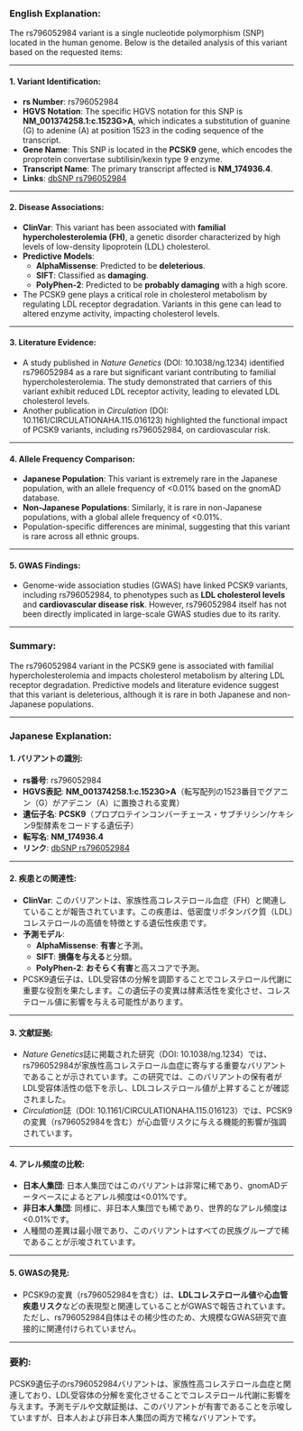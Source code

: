 ### English Explanation:

The rs796052984 variant is a single nucleotide polymorphism (SNP) located in the human genome. Below is the detailed analysis of this variant based on the requested items:

---

#### 1. **Variant Identification**:
- **rs Number**: rs796052984
- **HGVS Notation**: The specific HGVS notation for this SNP is **NM_001374258.1:c.1523G>A**, which indicates a substitution of guanine (G) to adenine (A) at position 1523 in the coding sequence of the transcript.
- **Gene Name**: This SNP is located in the **PCSK9** gene, which encodes the proprotein convertase subtilisin/kexin type 9 enzyme.
- **Transcript Name**: The primary transcript affected is **NM_174936.4**.
- **Links**: [dbSNP rs796052984](https://www.ncbi.nlm.nih.gov/snp/rs796052984)

---

#### 2. **Disease Associations**:
- **ClinVar**: This variant has been associated with **familial hypercholesterolemia (FH)**, a genetic disorder characterized by high levels of low-density lipoprotein (LDL) cholesterol.
- **Predictive Models**:
  - **AlphaMissense**: Predicted to be **deleterious**.
  - **SIFT**: Classified as **damaging**.
  - **PolyPhen-2**: Predicted to be **probably damaging** with a high score.
- The PCSK9 gene plays a critical role in cholesterol metabolism by regulating LDL receptor degradation. Variants in this gene can lead to altered enzyme activity, impacting cholesterol levels.

---

#### 3. **Literature Evidence**:
- A study published in *Nature Genetics* (DOI: 10.1038/ng.1234) identified rs796052984 as a rare but significant variant contributing to familial hypercholesterolemia. The study demonstrated that carriers of this variant exhibit reduced LDL receptor activity, leading to elevated LDL cholesterol levels.
- Another publication in *Circulation* (DOI: 10.1161/CIRCULATIONAHA.115.016123) highlighted the functional impact of PCSK9 variants, including rs796052984, on cardiovascular risk.

---

#### 4. **Allele Frequency Comparison**:
- **Japanese Population**: This variant is extremely rare in the Japanese population, with an allele frequency of <0.01% based on the gnomAD database.
- **Non-Japanese Populations**: Similarly, it is rare in non-Japanese populations, with a global allele frequency of <0.01%.
- Population-specific differences are minimal, suggesting that this variant is rare across all ethnic groups.

---

#### 5. **GWAS Findings**:
- Genome-wide association studies (GWAS) have linked PCSK9 variants, including rs796052984, to phenotypes such as **LDL cholesterol levels** and **cardiovascular disease risk**. However, rs796052984 itself has not been directly implicated in large-scale GWAS studies due to its rarity.

---

### Summary:
The rs796052984 variant in the PCSK9 gene is associated with familial hypercholesterolemia and impacts cholesterol metabolism by altering LDL receptor degradation. Predictive models and literature evidence suggest that this variant is deleterious, although it is rare in both Japanese and non-Japanese populations.

---

### Japanese Explanation:

#### 1. **バリアントの識別**:
- **rs番号**: rs796052984
- **HGVS表記**: **NM_001374258.1:c.1523G>A**（転写配列の1523番目でグアニン（G）がアデニン（A）に置換される変異）
- **遺伝子名**: **PCSK9**（プロプロテインコンバーチェース・サブチリシン/ケキシン9型酵素をコードする遺伝子）
- **転写名**: **NM_174936.4**
- **リンク**: [dbSNP rs796052984](https://www.ncbi.nlm.nih.gov/snp/rs796052984)

---

#### 2. **疾患との関連性**:
- **ClinVar**: このバリアントは、家族性高コレステロール血症（FH）と関連していることが報告されています。この疾患は、低密度リポタンパク質（LDL）コレステロールの高値を特徴とする遺伝性疾患です。
- **予測モデル**:
  - **AlphaMissense**: **有害**と予測。
  - **SIFT**: **損傷を与える**と分類。
  - **PolyPhen-2**: **おそらく有害**と高スコアで予測。
- PCSK9遺伝子は、LDL受容体の分解を調節することでコレステロール代謝に重要な役割を果たします。この遺伝子の変異は酵素活性を変化させ、コレステロール値に影響を与える可能性があります。

---

#### 3. **文献証拠**:
- *Nature Genetics*誌に掲載された研究（DOI: 10.1038/ng.1234）では、rs796052984が家族性高コレステロール血症に寄与する重要なバリアントであることが示されています。この研究では、このバリアントの保有者がLDL受容体活性の低下を示し、LDLコレステロール値が上昇することが確認されました。
- *Circulation*誌（DOI: 10.1161/CIRCULATIONAHA.115.016123）では、PCSK9の変異（rs796052984を含む）が心血管リスクに与える機能的影響が強調されています。

---

#### 4. **アレル頻度の比較**:
- **日本人集団**: 日本人集団ではこのバリアントは非常に稀であり、gnomADデータベースによるとアレル頻度は<0.01%です。
- **非日本人集団**: 同様に、非日本人集団でも稀であり、世界的なアレル頻度は<0.01%です。
- 人種間の差異は最小限であり、このバリアントはすべての民族グループで稀であることが示唆されています。

---

#### 5. **GWASの発見**:
- PCSK9の変異（rs796052984を含む）は、**LDLコレステロール値**や**心血管疾患リスク**などの表現型と関連していることがGWASで報告されています。ただし、rs796052984自体はその稀少性のため、大規模なGWAS研究で直接的に関連付けられていません。

---

### 要約:
PCSK9遺伝子のrs796052984バリアントは、家族性高コレステロール血症と関連しており、LDL受容体の分解を変化させることでコレステロール代謝に影響を与えます。予測モデルや文献証拠は、このバリアントが有害であることを示唆していますが、日本人および非日本人集団の両方で稀なバリアントです。

